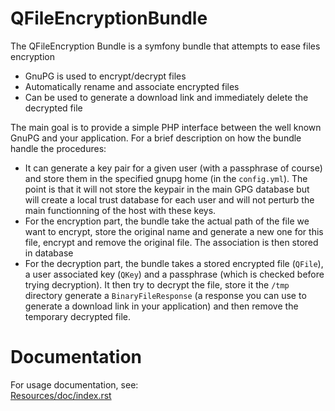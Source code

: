 # QFileEncryptionBundle
The QFileEncryption Bundle is a symfony bundle that attempts to ease files encryption

  * GnuPG is used to encrypt/decrypt files
  * Automatically rename and associate encrypted files
  * Can be used to generate a download link and immediately delete the decrypted file

The main goal is to provide a simple PHP interface between the well known GnuPG and your application. For a brief 
description on how the bundle handle the procedures:
  * It can generate a key pair for a given user (with a passphrase of course) and store them in the specified gnupg home 
  (in the `config.yml`). The point is that it will not store the keypair in the main GPG database but will create a local 
  trust database for each user and will not perturb the main functionning of the host with these keys.
  * For the encryption part, the bundle take the actual path of the file we want to encrypt, store the original
  name and generate a new one for this file, encrypt and remove the original file. The association is then stored in 
  database
  * For the decryption part, the bundle takes a stored encrypted file (`QFile`), a user associated key (`QKey`) and a 
  passphrase (which is checked before trying decryption). It then try to decrypt the file, store it the `/tmp` directory
  generate a `BinaryFileResponse` (a response you can use to generate a download link in your application) and then remove 
  the temporary decrypted file.
  
# Documentation
For usage documentation, see:  
[Resources/doc/index.rst](https://github.com/Querdos/QFileEncryptionBundle/blob/master/Resources/doc/index.rst)
